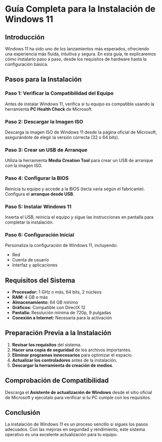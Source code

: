 # Guía Completa para la Instalación de Windows 11

## Introducción
Windows 11 ha sido uno de los lanzamientos más esperados, ofreciendo una experiencia más fluida, intuitiva y segura. En esta guía, te explicaremos cómo instalarlo paso a paso, desde los requisitos de hardware hasta la configuración básica.

## Pasos para la Instalación

### Paso 1: Verificar la Compatibilidad del Equipo
Antes de instalar Windows 11, verifica si tu equipo es compatible usando la herramienta **PC Health Check** de Microsoft.

### Paso 2: Descargar la Imagen ISO
Descarga la imagen ISO de Windows 11 desde la página oficial de Microsoft, asegurándote de elegir la versión correcta (32 o 64 bits).

### Paso 3: Crear un USB de Arranque
Utiliza la herramienta **Media Creation Tool** para crear un USB de arranque con la imagen ISO.

### Paso 4: Configurar la BIOS
Reinicia tu equipo y accede a la BIOS (tecla varía según el fabricante). Configura el **arranque desde USB**.

### Paso 5: Instalar Windows 11
Inserta el USB, reinicia el equipo y sigue las instrucciones en pantalla para completar la instalación.

### Paso 6: Configuración Inicial
Personaliza la configuración de Windows 11, incluyendo:
- Red
- Cuenta de usuario
- Interfaz y aplicaciones

## Requisitos del Sistema
- **Procesador:** 1 GHz o más, 64 bits, 2 núcleos
- **RAM:** 4 GB o más
- **Almacenamiento:** 64 GB mínimo
- **Gráficos:** Compatible con DirectX 12
- **Pantalla:** Resolución mínima de 720p, 9 pulgadas
- **Conexión a Internet:** Necesaria para la activación

## Preparación Previa a la Instalación
1. **Revisar los requisitos** del sistema.
2. **Hacer una copia de seguridad** de los archivos importantes.
3. **Eliminar programas innecesarios** para optimizar el espacio.
4. **Actualizar los controladores** antes de la instalación.
5. **Descargar la herramienta de creación de medios**.

## Comprobación de Compatibilidad
Descarga el **Asistente de actualización de Windows** desde el sitio oficial de Microsoft y ejecútalo para verificar si tu PC cumple con los requisitos.

## Conclusión
La instalación de Windows 11 es un proceso sencillo si sigues los pasos adecuados. Con las mejoras en seguridad y rendimiento, este sistema operativo es una excelente actualización para tu equipo.
